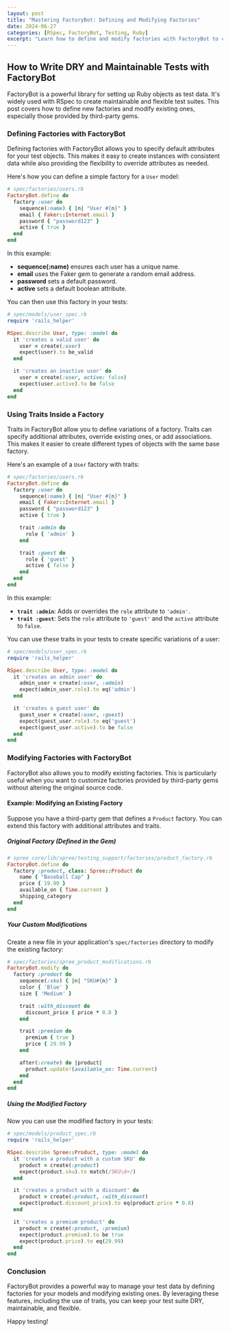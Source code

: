 ```yaml
---
layout: post
title: "Mastering FactoryBot: Defining and Modifying Factories"
date: 2024-06-27
categories: [RSpec, FactoryBot, Testing, Ruby]
excerpt: "Learn how to define and modify factories with FactoryBot to create flexible and maintainable test data for your Ruby applications. This guide covers the basics and provides practical examples."
---
```


## How to Write DRY and Maintainable Tests with FactoryBot

FactoryBot is a powerful library for setting up Ruby objects as test data. It's widely used with RSpec to create maintainable and flexible test suites. This post covers how to define new factories and modify existing ones, especially those provided by third-party gems.

### Defining Factories with FactoryBot

Defining factories with FactoryBot allows you to specify default attributes for your test objects. This makes it easy to create instances with consistent data while also providing the flexibility to override attributes as needed.

Here's how you can define a simple factory for a `User` model:

```ruby
# spec/factories/users.rb
FactoryBot.define do
  factory :user do
    sequence(:name) { |n| "User #{n}" }
    email { Faker::Internet.email }
    password { "password123" }
    active { true }
  end
end
```

In this example:
- **sequence(:name)** ensures each user has a unique name.
- **email** uses the Faker gem to generate a random email address.
- **password** sets a default password.
- **active** sets a default boolean attribute.

You can then use this factory in your tests:

```ruby
# spec/models/user_spec.rb
require 'rails_helper'

RSpec.describe User, type: :model do
  it 'creates a valid user' do
    user = create(:user)
    expect(user).to be_valid
  end

  it 'creates an inactive user' do
    user = create(:user, active: false)
    expect(user.active).to be false
  end
end
```

### Using Traits Inside a Factory

Traits in FactoryBot allow you to define variations of a factory. Traits can specify additional attributes, override existing ones, or add associations. This makes it easier to create different types of objects with the same base factory.

Here's an example of a `User` factory with traits:

```ruby
# spec/factories/users.rb
FactoryBot.define do
  factory :user do
    sequence(:name) { |n| "User #{n}" }
    email { Faker::Internet.email }
    password { "password123" }
    active { true }

    trait :admin do
      role { 'admin' }
    end

    trait :guest do
      role { 'guest' }
      active { false }
    end
  end
end
```

In this example:
- **`trait :admin`**: Adds or overrides the `role` attribute to `'admin'`.
- **`trait :guest`**: Sets the `role` attribute to `'guest'` and the `active` attribute to `false`.

You can use these traits in your tests to create specific variations of a user:

```ruby
# spec/models/user_spec.rb
require 'rails_helper'

RSpec.describe User, type: :model do
  it 'creates an admin user' do
    admin_user = create(:user, :admin)
    expect(admin_user.role).to eq('admin')
  end

  it 'creates a guest user' do
    guest_user = create(:user, :guest)
    expect(guest_user.role).to eq('guest')
    expect(guest_user.active).to be false
  end
end
```

### Modifying Factories with FactoryBot

FactoryBot also allows you to modify existing factories. This is particularly useful when you want to customize factories provided by third-party gems without altering the original source code.

#### Example: Modifying an Existing Factory

Suppose you have a third-party gem that defines a `Product` factory. You can extend this factory with additional attributes and traits.

##### Original Factory (Defined in the Gem)

```ruby
# spree_core/lib/spree/testing_support/factories/product_factory.rb
FactoryBot.define do
  factory :product, class: Spree::Product do
    name { "Baseball Cap" }
    price { 19.99 }
    available_on { Time.current }
    shipping_category
  end
end
```

##### Your Custom Modifications

Create a new file in your application's `spec/factories` directory to modify the existing factory:

```ruby
# spec/factories/spree_product_modifications.rb
FactoryBot.modify do
  factory :product do
    sequence(:sku) { |n| "SKU#{n}" }
    color { 'Blue' }
    size { 'Medium' }

    trait :with_discount do
      discount_price { price * 0.8 }
    end

    trait :premium do
      premium { true }
      price { 29.99 }
    end

    after(:create) do |product|
      product.update!(available_on: Time.current)
    end
  end
end
```

##### Using the Modified Factory

Now you can use the modified factory in your tests:

```ruby
# spec/models/product_spec.rb
require 'rails_helper'

RSpec.describe Spree::Product, type: :model do
  it 'creates a product with a custom SKU' do
    product = create(:product)
    expect(product.sku).to match(/SKU\d+/)
  end

  it 'creates a product with a discount' do
    product = create(:product, :with_discount)
    expect(product.discount_price).to eq(product.price * 0.8)
  end

  it 'creates a premium product' do
    product = create(:product, :premium)
    expect(product.premium).to be true
    expect(product.price).to eq(29.99)
  end
end
```

### Conclusion

FactoryBot provides a powerful way to manage your test data by defining factories for your models and modifying existing ones. By leveraging these features, including the use of traits, you can keep your test suite DRY, maintainable, and flexible.

Happy testing!